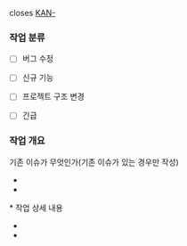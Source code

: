 closes [KAN-](URL)
### 작업 분류

- [ ] 버그 수정
- [ ] 신규 기능
- [ ] 프로젝트 구조 변경
- [ ] 긴급


### 작업 개요

기존 이슈가 무엇인가(기존 이슈가 있는 경우만 작성)

- 
- 

\* 작업 상세 내용

- 
- 
